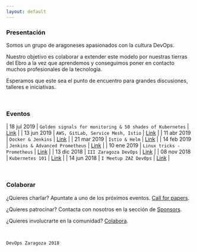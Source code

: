 ```yaml
---
layout: default
---
```

### Presentación

Somos un grupo de aragoneses apasionados con la cultura DevOps. 

Nuestro objetivo es colaborar a extender este modelo por nuestras tierras del Ebro a la vez que aprendemos y conseguimos poner en contacto muchos profesionales de la tecnología.

Esperamos que este sea el punto de encuentro para grandes discusiones, talleres e iniciativas.

<br />

### Eventos

| 18 jul 2019  | `Golden signals for monitoring & 50 shades of Kubernetes` | [Link](https://www.meetup.com/es-ES/DevOps-Zaragoza/events/262192675/)  |
| 13 jun 2019  | `AWS, GitLab, Service Mesh, Istio` | [Link](https://www.meetup.com/es-ES/DevOps-Zaragoza/events/262192675/)  |
| 11 abr 2019  | `Docker & Jenkins`                 | [Link](https://www.meetup.com/es-ES/DevOps-Zaragoza/events/260459360/)  |
| 21 mar 2019  | `Istio & Helm`                     | [Link](https://www.meetup.com/es-ES/DevOps-Zaragoza/events/259695158/)  |
| 14 feb 2019  | `Jenkins & Advanced Prometheus`    | [Link](https://www.meetup.com/es-ES/DevOps-Zaragoza/events/257895244/)  |
| 10 ene 2019  | `Linux tricks - Prometheus`        | [Link](https://www.meetup.com/es-ES/DevOps-Zaragoza/events/257785939/)  |
| 13 dic 2018  | `III Zaragoza DevOps`              | [Link](https://www.meetup.com/es-ES/DevOps-Zaragoza/events/257101162/)  |
| 08 nov 2018  | `Kubernetes 101`                   | [Link](https://www.meetup.com/es-ES/DevOps-Zaragoza/events/255839601/)  |
| 14 jun 2018  | `I Meetup ZAZ DevOps`              | [Link](https://www.meetup.com/es-ES/DevOps-Zaragoza/events/249158978/)  |

<br />

### Colaborar

¿Quieres charlar? Apuntate a uno de los próximos eventos.   [Call for papers](https://goo.gl/forms/b5xXBF7m18BPjgUf1).

¿Quieres patrocinar? Contacta con nosotros en la sección de [Sponsors](/patrocinadores).

¿Quieres involucrarte en la comunidad? [Colabora](./contacto).

<br />


```
DevOps Zaragoza 2018
```
